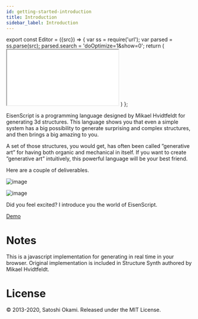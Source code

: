 ```yaml
---
id: getting-started-introduction
title: Introduction
sidebar_label: Introduction
---
```


export const Editor = ({src}) => {
  var ss = require('url');
  var parsed = ss.parse(src);
  parsed.search = 'doOptimize=1&show=0';
  return (
    <iframe class="demo" src={ss.format(parsed)}></iframe>
  )
};


EisenScript is a programming language designed by Mikael Hvidtfeldt for generating 3d structures. This language shows you that even a simple system has a big possibility to generate surprising and complex structures, and then brings a big amazing to you.

<Editor src="https://after12am.github.io/eisenscript-editor/#B/hZDtCsIgFIb/exXvDSg6kOpyjFkLGoTbwCbee0dblMvaD784j895NaCbLCQGM0KKPQYooRHhGsbcdLW0QW98a29jh0YiMCAQJcVOw81QEkc6HLKG6gYked4HTs70lsXFlE8fAkWtVF49oDGnKeLsLu1vhP9F+LaFl5aFUULmehr3epgKsg5TItUwFeQrzKue2NzJV9+0Qmo/80b4toWXlvgA"/>

A set of those structures, you would get, has often been called ”generative art” for having both organic and mechanical in itself. If you want to create ”generative art” intuitively, this powerful language will be your best friend.

Here are a couple of deliverables.

![image](/eisenscript-docs/build/img/octopod.png)

![image](/eisenscript-docs/build/img/flaming-fuzzball.png)

Did you feel excited? I introduce you the world of EisenScript.

[Demo](https://after12am.github.io/eisenscript-editor/?show=0)

# Notes

This is a javascript implementation for generating in real time in your browser. Original implementation is included in Structure Synth authored by Mikael Hvidtfeldt.

# License

© 2013-2020, Satoshi Okami. Released under the MIT License.
